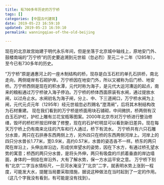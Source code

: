 ```yaml
---
title: 有700多年历史的万宁桥
tags: []
categories: [中国古代建筑]
date: 2019-05-23 16:59:10
updated: 2019-05-23 16:59:10
permalink: wanningqiao-of-the-old-beijing

---
```


现在的北京故宫始建于明代永乐年间，但是坐落于北京城中轴线上，原地安门外、鼓楼南端的“万宁桥”的历史要追溯到元世祖（忽必烈）至元二十二年（1285年），至今已有730多年的历史。

<!--more-->

“万宁桥”原是通惠河上的一座木制结构的桥，现存是白玉石栏的单孔石拱桥，南北走向，两侧堤岸有石砌护岸。万宁桥因在地安门外，所以又被称为后门桥、地安桥。万宁桥西侧是现在的积水潭，元代时称为海子，是元代大运河漕运的起点，南来的粮船通过万宁桥驶入海子停泊。万宁桥的桥体西面原装有水闸，通过提放水闸，以过舟止水。水闸初名为海子闸，分上、中、下三道闸口，万宁桥水闸为上闸，元代元贞元年（1295年）经元世祖忽必烈赐名“澄清闸”，后将其木制结构改为石材重建。
现在我们看到的万宁桥是桥面用块石铺砌，中间微拱，桥两侧有汉白玉石护栏，护栏上雕有兰花宝瓶等图案。2000年北京市对万宁桥进行整治修缮，毁坏的桥栏杆按旧样做了修整，现在的石护栏明显可以看到新旧差异。现在每天万宁桥上仍有南来北往的汽车和行人通过，桥下有流水。
万宁桥共有六只石雕分水兽，两只在石拱券东西两侧上方，另外四只在桥的东西两侧河岸上。河岸上的四只分水兽长1.77米，宽0.9米，高约0.57米，水兽的姿态各不一样。桥东的两只爬在岸沿上，头伸出岸沿边，形成伏岸望水的姿势，因在下水方，有通过桥孔望水势的寓意；桥西的两只分水兽，是将头外伸，两只有吸盘的爪抓着垂直的岸边墙面，身体的一侧挂在岸沿外，大有了解水势，保一方水运平安之意。
万宁桥下刻有“北京”二字当水情标尺，一旦河水淹没了“北京”二字，就表明水势上涨到一程度，可能发大水，提醒当局要采取措施，据说这种做法在当时起到了一定的作用。（这几个字我没有看到，有可能是没有找到）。
